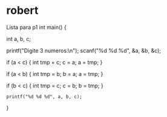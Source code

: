 # robert
Lista para p1
int main() {
	
  int a, b, c;
	
  printf("Digite 3 numeros:\n");
	scanf("%d %d %d", &a, &b, &c);
	
  if (a < c) {
		int tmp = c;
		c = a;
		a = tmp;
	}
	
  if (a < b) {
		int tmp = b;
		b = a;
		a = tmp;
	}
	
  if (b < c) {
		int tmp = c;
		c = b;
		b = tmp;
	}
   
    printf("%d %d %d", a, b, c);
}

